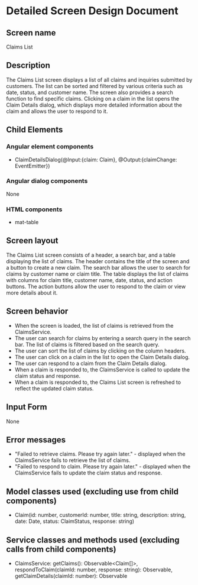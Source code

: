 # Detailed Screen Design Document
## Screen name
Claims List
## Description
The Claims List screen displays a list of all claims and inquiries submitted by customers. The list can be sorted and filtered by various criteria such as date, status, and customer name. The screen also provides a search function to find specific claims. Clicking on a claim in the list opens the Claim Details dialog, which displays more detailed information about the claim and allows the user to respond to it.
## Child Elements
### Angular element components
- ClaimDetailsDialog(@Input:{claim: Claim}, @Output:{claimChange: EventEmitter<Claim>})
### Angular dialog components
None
### HTML components
- mat-table
## Screen layout
The Claims List screen consists of a header, a search bar, and a table displaying the list of claims. The header contains the title of the screen and a button to create a new claim. The search bar allows the user to search for claims by customer name or claim title. The table displays the list of claims with columns for claim title, customer name, date, status, and action buttons. The action buttons allow the user to respond to the claim or view more details about it.
## Screen behavior
- When the screen is loaded, the list of claims is retrieved from the ClaimsService.
- The user can search for claims by entering a search query in the search bar. The list of claims is filtered based on the search query.
- The user can sort the list of claims by clicking on the column headers.
- The user can click on a claim in the list to open the Claim Details dialog.
- The user can respond to a claim from the Claim Details dialog.
- When a claim is responded to, the ClaimsService is called to update the claim status and response.
- When a claim is responded to, the Claims List screen is refreshed to reflect the updated claim status.
## Input Form
None
## Error messages
- "Failed to retrieve claims. Please try again later." - displayed when the ClaimsService fails to retrieve the list of claims.
- "Failed to respond to claim. Please try again later." - displayed when the ClaimsService fails to update the claim status and response. 
## Model classes used (excluding use from child components)
- Claim(id: number, customerId: number, title: string, description: string, date: Date, status: ClaimStatus, response: string)
## Service classes and methods used (excluding calls from child components)
- ClaimsService: getClaims(): Observable<Claim[]>, respondToClaim(claimId: number, response: string): Observable<Claim>, getClaimDetails(claimId: number): Observable<Claim>